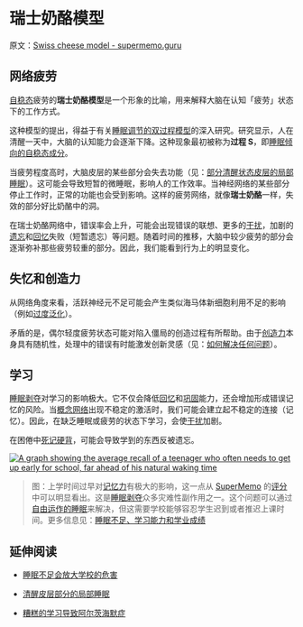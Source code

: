 # 瑞士奶酪模型

原文：[Swiss cheese model - supermemo.guru](https://supermemo.guru/wiki/Swiss_cheese_model)

## 网络疲劳

[自稳态](https://supermemo.guru/wiki/Homeostatic)疲劳的**瑞士奶酪模型**是一个形象的比喻，用来解释大脑在认知「疲劳」状态下的工作方式。

这种模型的提出，得益于有关[睡眠调节的双过程模型](https://supermemo.guru/wiki/Two-process_model_of_sleep_regulation)的深入研究。研究显示，人在清醒一天中，大脑的认知能力会逐渐下降。这种现象最初被称为**过程 S**，即[睡眠倾向的自稳态成分](https://supermemo.guru/wiki/Homeostatic_component_of_sleep_propensity)。

当疲劳程度高时，大脑皮层的某些部分会失去功能（见：[部分清醒状态皮层的局部睡眠](https://supermemo.guru/wiki/Local_sleep_in_portions_of_the_awake_cortex)）。这可能会导致短暂的微睡眠，影响人的工作效率。当神经网络的某些部分停止工作时，正常的功能也会受到影响。这样的疲劳网络，就像**瑞士奶酪**一样，失效的部分好比奶酪中的洞。

在瑞士奶酪网络中，错误率会上升，可能会出现错误的联想、更多的[干扰](https://supermemo.guru/wiki/Interference)，加剧的[遗忘](https://supermemo.guru/wiki/Forgetting)和[回忆](https://supermemo.guru/wiki/Recall)失败（短暂遗忘）等问题。随着时间的推移，大脑中较少疲劳的部分会逐渐弥补那些疲劳较重的部分。因此，我们能看到行为上的明显变化。

## 失忆和创造力

从网络角度来看，活跃神经元不足可能会产生类似海马体新细胞利用不足的影响（例如[过度泛化](https://supermemo.guru/wiki/Neurogenesis_assists_pattern_separation_in_the_hippocampus)）。

矛盾的是，偶尔轻度疲劳状态可能对陷入僵局的创造过程有所帮助。由于[创造力](https://supermemo.guru/wiki/Creativity)本身具有随机性，处理中的错误有时能激发创新灵感（见：[如何解决任何问题](https://supermemo.guru/wiki/How_to_solve_any_problem)）。

## 学习

[睡眠剥夺](https://supermemo.guru/wiki/Sleep_deprivation)对学习的影响极大。它不仅会降低[回忆](https://supermemo.guru/wiki/Recall)和[巩固](https://supermemo.guru/wiki/Consolidation)能力，还会增加形成错误记忆的风险。当[概念网络](https://supermemo.guru/wiki/Concept_network)出现不稳定的激活时，我们可能会建立起不稳定的连接（记忆）。因此，在缺乏睡眠或疲劳的状态下学习，会使[干扰](https://supermemo.guru/wiki/Interference)加剧。

在困倦中[死记硬背](https://supermemo.guru/wiki/Cramming)，可能会导致学到的东西反被遗忘。

[![A graph showing the average recall of a teenager who often needs to get up early for school, far ahead of his natural waking time](https://supermemo.guru/images/thumb/b/bd/Waking_hour_vs_average_grade.jpg/300px-Waking_hour_vs_average_grade.jpg)](https://supermemo.guru/wiki/File:Waking_hour_vs_average_grade.jpg)

> 图：上学时间过早对[记忆力](https://supermemo.guru/wiki/Recall)有极大的影响，这一点从 [SuperMemo](https://supermemo.guru/wiki/SuperMemo) 的[评分](https://supermemo.guru/wiki/Grade)中可以明显看出。这是[睡眠剥夺](https://supermemo.guru/wiki/Sleep_deprivation)众多灾难性副作用之一。这个问题可以通过[自由运作的睡眠](https://supermemo.guru/wiki/Free_running_sleep)来解决，但这需要学校能够容忍学生迟到或者推迟上课时间。更多信息见：[睡眠不足、学习能力和学业成绩](https://www.ncbi.nlm.nih.gov/pubmed/16564189)

## 延伸阅读

- [睡眠不足会放大学校的危害](https://supermemo.guru/wiki/Sleep_deprivation_amplifies_the_harm_of_schooling)

- [清醒皮层部分的局部睡眠](https://supermemo.guru/wiki/Local_sleep_in_portions_of_the_awake_cortex)

- [糟糕的学习导致阿尔茨海默症](https://supermemo.guru/wiki/Bad_learning_contributes_to_Alzheimer)
